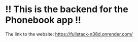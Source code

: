 # !! This is the backend for the Phonebook app !!
The link to the website:
https://fullstack-n38d.onrender.com/